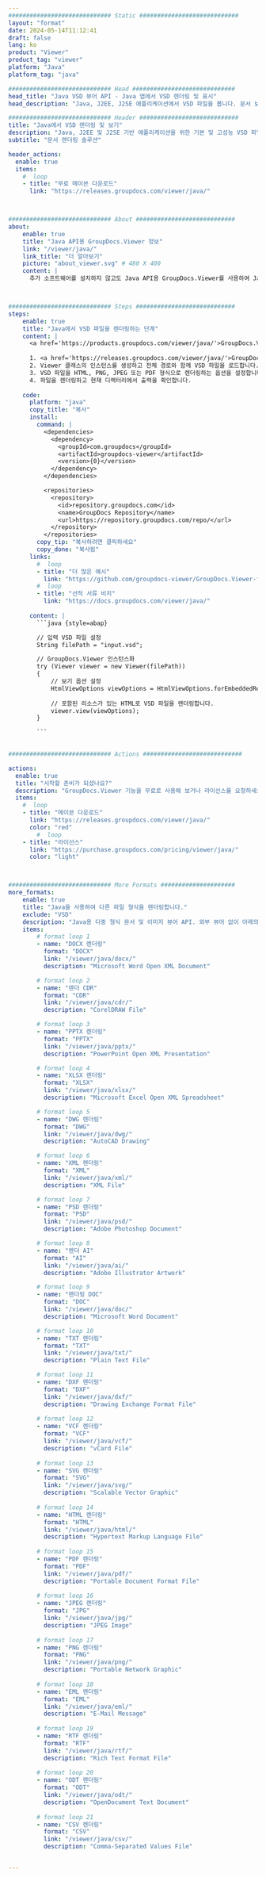 ```yaml
---
############################# Static ############################
layout: "format"
date: 2024-05-14T11:12:41
draft: false
lang: ko
product: "Viewer"
product_tag: "viewer"
platform: "Java"
platform_tag: "java"

############################# Head #############################
head_title: "Java VSD 뷰어 API - Java 앱에서 VSD 렌더링 및 표시"
head_description: "Java, J2EE, J2SE 애플리케이션에서 VSD 파일을 봅니다. 문서 보기 옵션을 관리하는 고급 기능을 통해 HTML, PDF 또는 이미지 모드에서 180개 이상의 문서 및 이미지 파일 형식 보기를 지원합니다."

############################# Header ############################
title: "Java에서 VSD 렌더링 및 보기" 
description: "Java, J2EE 및 J2SE 기반 애플리케이션을 위한 기본 및 고성능 VSD 파일 뷰어 API로, 출력 문서 형식의 모양을 사용자 정의하기 위한 광범위한 추가 기능을 지원합니다." 
subtitle: "문서 렌더링 솔루션" 

header_actions:
  enable: true
  items:
    #  loop
    - title: "무료 메이븐 다운로드"
      link: "https://releases.groupdocs.com/viewer/java/"



############################# About ############################
about:
    enable: true
    title: "Java API용 GroupDocs.Viewer 정보"
    link: "/viewer/java/"
    link_title: "더 알아보기"
    picture: "about_viewer.svg" # 480 X 400
    content: |
      추가 소프트웨어를 설치하지 않고도 Java API용 GroupDocs.Viewer를 사용하여 Java 응용 프로그램이 HTML, PDF 또는 이미지 모드로 180개 이상의 파일 형식을 표시할 수 있도록 합니다. Microsoft Office, Apache Open Office, Adobe Acrobat Reader 등과 같은 개발자는 Microsoft Office, OpenDocument, HTML, PDF, 아카이브, 다이어그램, Photoshop, AutoCAD 및 Java 응용 프로그램 내의 프로그래밍 언어 형식을 포함하여 널리 사용되는 모든 이미지와 문서 유형을 쉽게 볼 수 있습니다. 빠르고 최고 품질의 렌더링.



############################# Steps ############################
steps:
    enable: true
    title: "Java에서 VSD 파일을 렌더링하는 단계" 
    content: |
      <a href='https://products.groupdocs.com/viewer/java/'>GroupDocs.Viewer</a>를 사용하면 몇 단계만으로 VSD을(를) HTML, JPEG, PNG 또는 PDF로 렌더링할 수 있습니다.
      
      1. <a href='https://releases.groupdocs.com/viewer/java/'>GroupDocs.Viewer for Java</a>를 프로젝트에 대한 종속성으로 추가하세요. 
      2. Viewer 클래스의 인스턴스를 생성하고 전체 경로와 함께 VSD 파일을 로드합니다.  
      3. VSD 파일을 HTML, PNG, JPEG 또는 PDF 형식으로 렌더링하는 옵션을 설정합니다. 
      4. 파일을 렌더링하고 현재 디렉터리에서 출력을 확인합니다. 
   
    code:
      platform: "java"
      copy_title: "복사"
      install:
        command: |
          <dependencies>
            <dependency>
              <groupId>com.groupdocs</groupId>
              <artifactId>groupdocs-viewer</artifactId>
              <version>{0}</version>
            </dependency>
          </dependencies>

          <repositories>
            <repository>
              <id>repository.groupdocs.com</id>
              <name>GroupDocs Repository</name>
              <url>https://repository.groupdocs.com/repo/</url>
            </repository>
          </repositories>
        copy_tip: "복사하려면 클릭하세요"
        copy_done: "복사됨"
      links:
        #  loop
        - title: "더 많은 예시"
          link: "https://github.com/groupdocs-viewer/GroupDocs.Viewer-for-Java"
        #  loop
        - title: "선적 서류 비치"
          link: "https://docs.groupdocs.com/viewer/java/"
          
      content: |
        ```java {style=abap}

        // 입력 VSD 파일 설정
        String filePath = "input.vsd";

        // GroupDocs.Viewer 인스턴스화
        try (Viewer viewer = new Viewer(filePath))
        {
            // 보기 옵션 설정
            HtmlViewOptions viewOptions = HtmlViewOptions.forEmbeddedResources();
                
            // 포함된 리소스가 있는 HTML로 VSD 파일을 렌더링합니다.
            viewer.view(viewOptions);
        }

        ```
            

############################# Actions ############################

actions:
  enable: true
  title: "시작할 준비가 되셨나요?"
  description: "GroupDocs.Viewer 기능을 무료로 사용해 보거나 라이선스를 요청하세요"
  items:
    #  loop
    - title: "메이븐 다운로드"
      link: "https://releases.groupdocs.com/viewer/java/"
      color: "red"
        #  loop
    - title: "라이선스"
      link: "https://purchase.groupdocs.com/pricing/viewer/java/"
      color: "light"



############################# More Formats #####################
more_formats:
    enable: true
    title: "Java을 사용하여 다른 파일 형식을 렌더링합니다."
    exclude: "VSD"
    description: "Java용 다중 형식 문서 및 이미지 뷰어 API. 외부 뷰어 없이 아래의 인기 있는 파일 형식 중 일부를 확인하세요."
    items: 
        # format loop 1
        - name: "DOCX 렌더링"
          format: "DOCX"
          link: "/viewer/java/docx/"
          description: "Microsoft Word Open XML Document" 

        # format loop 2
        - name: "렌더 CDR" 
          format: "CDR"
          link: "/viewer/java/cdr/"
          description: "CorelDRAW File" 

        # format loop 3
        - name: "PPTX 렌더링"
          format: "PPTX"
          link: "/viewer/java/pptx/"
          description: "PowerPoint Open XML Presentation" 

        # format loop 4
        - name: "XLSX 렌더링"
          format: "XLSX"
          link: "/viewer/java/xlsx/"
          description: "Microsoft Excel Open XML Spreadsheet" 

        # format loop 5
        - name: "DWG 렌더링"
          format: "DWG"
          link: "/viewer/java/dwg/"
          description: "AutoCAD Drawing"

        # format loop 6
        - name: "XML 렌더링"
          format: "XML"
          link: "/viewer/java/xml/"
          description: "XML File"

        # format loop 7
        - name: "PSD 렌더링"
          format: "PSD"
          link: "/viewer/java/psd/"
          description: "Adobe Photoshop Document"

        # format loop 8
        - name: "렌더 AI"
          format: "AI"
          link: "/viewer/java/ai/"
          description: "Adobe Illustrator Artwork"

        # format loop 9
        - name: "렌더링 DOC"
          format: "DOC"
          link: "/viewer/java/doc/"
          description: "Microsoft Word Document" 

        # format loop 10
        - name: "TXT 렌더링" 
          format: "TXT"
          link: "/viewer/java/txt/"
          description: "Plain Text File" 

        # format loop 11
        - name: "DXF 렌더링" 
          format: "DXF"
          link: "/viewer/java/dxf/"
          description: "Drawing Exchange Format File"  
          
        # format loop 12
        - name: "VCF 렌더링"
          format: "VCF"
          link: "/viewer/java/vcf/"
          description: "vCard File"  
              
        # format loop 13
        - name: "SVG 렌더링"
          format: "SVG"
          link: "/viewer/java/svg/"
          description: "Scalable Vector Graphic" 
          
        # format loop 14
        - name: "HTML 렌더링"
          format: "HTML"
          link: "/viewer/java/html/"
          description: "Hypertext Markup Language File" 
          
        # format loop 15
        - name: "PDF 렌더링"
          format: "PDF"
          link: "/viewer/java/pdf/"
          description: "Portable Document Format File"
          
        # format loop 16
        - name: "JPEG 렌더링"
          format: "JPG"
          link: "/viewer/java/jpg/"
          description: "JPEG Image"
          
        # format loop 17
        - name: "PNG 렌더링"
          format: "PNG"
          link: "/viewer/java/png/"
          description: "Portable Network Graphic" 
          
        # format loop 18
        - name: "EML 렌더링"
          format: "EML"
          link: "/viewer/java/eml/"
          description: "E-Mail Message" 
          
        # format loop 19
        - name: "RTF 렌더링"
          format: "RTF"
          link: "/viewer/java/rtf/"
          description: "Rich Text Format File" 
          
        # format loop 20
        - name: "ODT 렌더링"
          format: "ODT"
          link: "/viewer/java/odt/"
          description: "OpenDocument Text Document" 
          
        # format loop 21
        - name: "CSV 렌더링"
          format: "CSV"
          link: "/viewer/java/csv/"
          description: "Comma-Separated Values File" 


---
```

